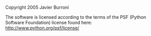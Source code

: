 Copyright 2005 Javier Burroni

The software is licensed according to the terms of the PSF (Python Software Foundation) license found here: http://www.python.org/psf/license/